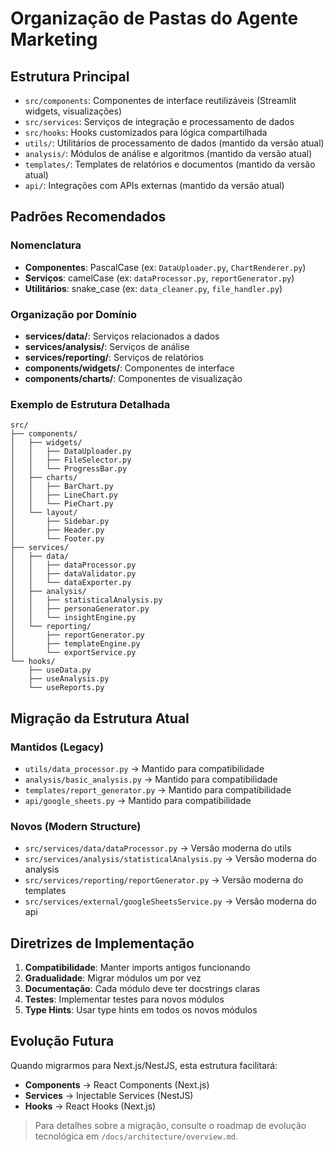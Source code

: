 # Organização de Pastas do Agente Marketing

## Estrutura Principal

- `src/components`: Componentes de interface reutilizáveis (Streamlit widgets, visualizações)
- `src/services`: Serviços de integração e processamento de dados
- `src/hooks`: Hooks customizados para lógica compartilhada
- `utils/`: Utilitários de processamento de dados (mantido da versão atual)
- `analysis/`: Módulos de análise e algoritmos (mantido da versão atual)
- `templates/`: Templates de relatórios e documentos (mantido da versão atual)
- `api/`: Integrações com APIs externas (mantido da versão atual)

## Padrões Recomendados

### Nomenclatura
- **Componentes**: PascalCase (ex: `DataUploader.py`, `ChartRenderer.py`)
- **Serviços**: camelCase (ex: `dataProcessor.py`, `reportGenerator.py`)
- **Utilitários**: snake_case (ex: `data_cleaner.py`, `file_handler.py`)

### Organização por Domínio
- **services/data/**: Serviços relacionados a dados
- **services/analysis/**: Serviços de análise
- **services/reporting/**: Serviços de relatórios
- **components/widgets/**: Componentes de interface
- **components/charts/**: Componentes de visualização

### Exemplo de Estrutura Detalhada

```
src/
├── components/
│   ├── widgets/
│   │   ├── DataUploader.py
│   │   ├── FileSelector.py
│   │   └── ProgressBar.py
│   ├── charts/
│   │   ├── BarChart.py
│   │   ├── LineChart.py
│   │   └── PieChart.py
│   └── layout/
│       ├── Sidebar.py
│       ├── Header.py
│       └── Footer.py
├── services/
│   ├── data/
│   │   ├── dataProcessor.py
│   │   ├── dataValidator.py
│   │   └── dataExporter.py
│   ├── analysis/
│   │   ├── statisticalAnalysis.py
│   │   ├── personaGenerator.py
│   │   └── insightEngine.py
│   └── reporting/
│       ├── reportGenerator.py
│       ├── templateEngine.py
│       └── exportService.py
└── hooks/
    ├── useData.py
    ├── useAnalysis.py
    └── useReports.py
```

## Migração da Estrutura Atual

### Mantidos (Legacy)
- `utils/data_processor.py` → Mantido para compatibilidade
- `analysis/basic_analysis.py` → Mantido para compatibilidade
- `templates/report_generator.py` → Mantido para compatibilidade
- `api/google_sheets.py` → Mantido para compatibilidade

### Novos (Modern Structure)
- `src/services/data/dataProcessor.py` → Versão moderna do utils
- `src/services/analysis/statisticalAnalysis.py` → Versão moderna do analysis
- `src/services/reporting/reportGenerator.py` → Versão moderna do templates
- `src/services/external/googleSheetsService.py` → Versão moderna do api

## Diretrizes de Implementação

1. **Compatibilidade**: Manter imports antigos funcionando
2. **Gradualidade**: Migrar módulos um por vez
3. **Documentação**: Cada módulo deve ter docstrings claras
4. **Testes**: Implementar testes para novos módulos
5. **Type Hints**: Usar type hints em todos os novos módulos

## Evolução Futura

Quando migrarmos para Next.js/NestJS, esta estrutura facilitará:
- **Components** → React Components (Next.js)
- **Services** → Injectable Services (NestJS)
- **Hooks** → React Hooks (Next.js)

> Para detalhes sobre a migração, consulte o roadmap de evolução tecnológica em `/docs/architecture/overview.md`.